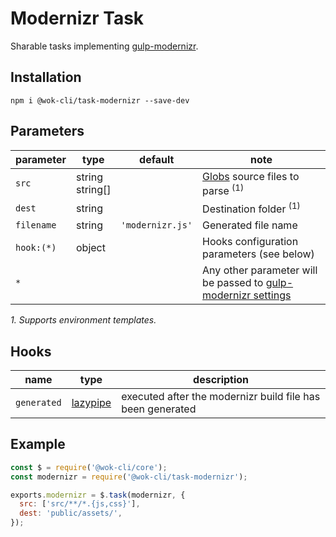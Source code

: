 # Modernizr Task

Sharable tasks implementing [gulp-modernizr](https://www.npmjs.com/package/gulp-modernizr).

## Installation

```
npm i @wok-cli/task-modernizr --save-dev
```

## Parameters

| parameter  | type               | default          | note                                                               |
| ---------- | ------------------ | ---------------- | ------------------------------------------------------------------ |
| `src`      | string<br>string[] |                  | [Globs][1] source files to parse <sup>(1)</sup>                    |
| `dest`     | string             |                  | Destination folder <sup>(1)</sup>                                  |
| `filename` | string             | `'modernizr.js'` | Generated file name                                                |
| `hook:(*)` | object             |                  | Hooks configuration parameters (see below)                         |
| `*`        |                    |                  | Any other parameter will be passed to [gulp-modernizr settings][2] |

_1. Supports environment templates._

[1]: https://gulpjs.com/docs/en/api/concepts#globs
[2]: https://www.npmjs.com/package/gulp-modernizr#settings

## Hooks

| name        | type          | description                                                |
| ----------- | ------------- | ---------------------------------------------------------- |
| `generated` | [lazypipe][2] | executed after the modernizr build file has been generated |

[2]: https://github.com/OverZealous/lazypipe

## Example

```js
const $ = require('@wok-cli/core');
const modernizr = require('@wok-cli/task-modernizr');

exports.modernizr = $.task(modernizr, {
  src: ['src/**/*.{js,css}'],
  dest: 'public/assets/',
});
```
